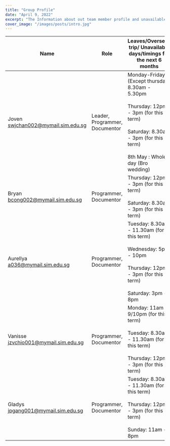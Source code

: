 ```yaml
---
title: "Group Profile"
date: "April 9, 2022"
excerpt: "The Information about out team member profile and unavailable timing for the next 6 months"
cover_image: "/images/posts/intro.jpg"
---
```


| Name                                     | Role                           | Leaves/Overseas trip/ Unavailable days/timings for the next 6 months                                                                                                                     |
| ---------------------------------------- | ------------------------------ | ---------------------------------------------------------------------------------------------------------------------------------------------------------------------------------------- |
| Joven<br/>swjchan002@mymail.sim.edu.sg   | Leader, Programmer, Documentor | Monday-Friday (Except thursday) 8.30am - 5.30pm<br/><br/>Thursday: 12pm - 3pm (for this term)<br/><br/>Saturday: 8.30am - 3pm (for this term)<br/><br/>8th May : Whole day (Bro wedding) |
| Bryan<br/>bcong002@mymail.sim.edu.sg     | Programmer, Documentor         | Thursday: 12pm - 3pm (for this term)<br/><br/>Saturday: 8.30am - 3pm (for this term)                                                                                                     |
| Aurellya<br/>a036@mymail.sim.edu.sg      | Programmer, Documentor         | Tuesday: 8.30am - 11.30am (for this term)<br/><br/>Wednesday: 5pm - 10pm<br/><br/>Thursday: 12pm - 3pm (for this term)<br/><br/>Saturday: 3pm - 8pm                                      |
| Vanisse<br/>jzvchio001@mymail.sim.edu.sg | Programmer, Documentor         | Monday: 11am - 9/10pm (for this term)<br/><br/>Tuesday: 8.30am - 11.30am (for this term)<br/><br/>Thursday: 12pm - 3pm (for this term)                                                   |
| Gladys<br/>jpgang001@mymail.sim.edu.sg   | Programmer, Documentor         | Tuesday: 8.30am - 11.30am (for this term)<br/><br/>Thursday: 12pm - 3pm (for this term)<br/><br/>Sunday: 11am - 8pm                                                                      |
